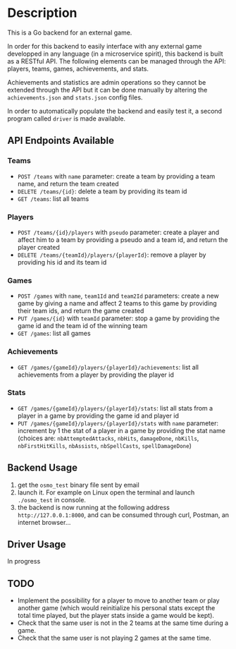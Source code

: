 # Description

This is a Go backend for an external game.

In order for this backend to easily interface with any external game developped in any language (in a microservice spirit), this backend is built as a RESTful API.
The following elements can be managed through the API: players, teams, games, achievements, and stats.

Achievements and statistics are admin operations so they cannot be extended through the API but it can be done manually by altering the `achievements.json` and `stats.json` config files.

In order to automatically populate the backend and easily test it, a second program called `driver` is made available.

## API Endpoints Available

### Teams

* `POST /teams` with `name` parameter: create a team by providing a team name, and return the team created
* `DELETE /teams/{id}`: delete a team by providing its team id
* `GET /teams`: list all teams

### Players

* `POST /teams/{id}/players` with `pseudo` parameter: create a player and affect him to a team by providing a pseudo and a team id, and return the player created
* `DELETE /teams/{teamId}/players/{playerId}`: remove a player by providing his id and its team id

### Games

* `POST /games` with `name`, `team1Id` and `team2Id` parameters: create a new game by giving a name and affect 2 teams to this game by providing their team ids, and return the game created
* `PUT /games/{id}` with `teamId` parameter: stop a game by providing the game id and the team id of the winning team
* `GET /games`: list all games

### Achievements

* `GET /games/{gameId}/players/{playerId}/achievements`: list all achievements from a player by providing the player id

### Stats

* `GET /games/{gameId}/players/{playerId}/stats`: list all stats from a player in a game by providing the game id and player id
* `PUT /games/{gameId}/players/{playerId}/stats` with `name` parameter: increment by 1 the stat of a player in a game by providing the stat name (choices are: `nbAttemptedAttacks`, `nbHits`, `damageDone`, `nbKills`, `nbFirstHitKills`, `nbAssists`, `nbSpellCasts`, `spellDamageDone`)

## Backend Usage

1. get the `osmo_test` binary file sent by email
1. launch it. For example on Linux open the terminal and launch `./osmo_test` in console.
1. the backend is now running at the following address `http://127.0.0.1:8000`, and can be consumed through curl, Postman, an internet browser...

## Driver Usage

In progress

## TODO

* Implement the possibility for a player to move to another team or play another game (which would reinitialize his personal stats except the total time played, but the player stats inside a game would be kept).
* Check that the same user is not in the 2 teams at the same time during a game.
* Check that the same user is not playing 2 games at the same time.
